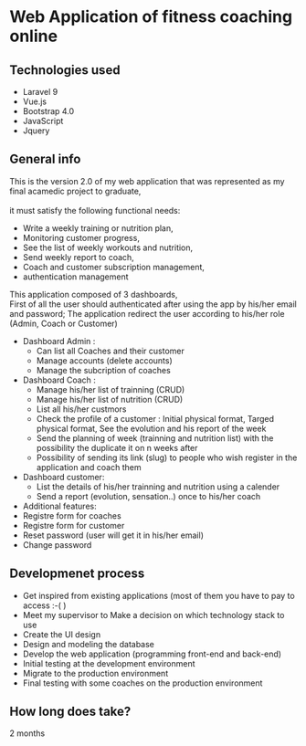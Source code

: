 <h1> Web Application of fitness coaching online </h1>
<h2>Technologies used</h2>
<ul>
    <li>Laravel 9</li>
    <li>Vue.js</li>
    <li>Bootstrap 4.0</li>
    <li>JavaScript</li>
    <li>Jquery</li>
</ul>
<h2>General info</h2>
<p>This is the version 2.0 of my web application that was represented as my final acamedic project to graduate,<br>
    <br> it must satisfy the following functional needs:
    <ul>
        <li>Write a weekly training or nutrition plan,</li>
        <li>Monitoring customer progress,</li> 
        <li>See the list of weekly workouts and nutrition,</li> 
        <li>Send weekly report to coach, </li>
        <li>Coach and customer subscription management,</li> 
        <li>authentication management</li>
     </ul>
     <p>This application composed of 3 dashboards,<br>First of all the user should authenticated after using the app by his/her email and password; The application redirect the user according to his/her role (Admin, Coach or Customer)</p>
     <ul>
    <li> Dashboard Admin :
        <ul>
        <li>Can list all Coaches and their customer</li>
        <li>Manage accounts (delete accounts) </li>
        <li>Manage the subcription of coaches</li>
        </ul>
    </li>
    <li> Dashboard Coach :
        <ul>
        <li>Manage his/her list of trainning (CRUD)</li>
        <li>Manage his/her list of nutrition (CRUD)</li>
        <li>List all his/her custmors</li>
            <li>Check the profile of a customer : Initial physical format, Targed physical format, See the evolution and his report of the week</li>
            <li>Send the planning of week (trainning and nutrition list) with the possibility the duplicate it on n weeks after</li>
            <li>Possibility of sending its link (slug) to people who wish
                register in the application and coach them</li>
        </ul>
    </li>
    <li>
        Dashboard customer:
        <ul>
            <li>List the details of his/her trainning and nutrition using a calender</li>
            <li>Send a report (evolution, sensation..) once to his/her coach </li>
        </ul>
    </li>
    <li>Additional features:
    <li>Registre form for coaches</li>
    <li>Registre form for customer</li>
    <li>Reset password (user will get it in his/her email) </li>
    <li>Change password</li>
    </li>
    </ul>
</p>
    <h2> Developmenet process</h2>
<ul>
    <li>Get inspired from existing applications (most of them you have to pay to access :-( )</li>
    <li>Meet my supervisor to Make a decision on which technology stack to use</li>
    <li>Create the UI design</li>
    <li>Design and modeling the database</li>
    <li>Develop the web application (programming front-end and back-end)</li>
    <li>Initial testing at the development environment</li>
    <li>Migrate to the production environment</li>
    <li>Final testing with some coaches on the production environment</li>
</ul>
<h2>How long does take?</h2>
<p>2 months</p>

